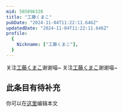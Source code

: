 ```yaml
---
mid: 505896328
title: "工藤くまこ"
pubDate: "2024-11-04T11:22:11.646Z"
updatedDate: "2024-11-04T11:22:11.646Z"
profile:
  {
    Nickname: ["工藤くまこ"],
  }
---
```


关注[工藤くまこ](https://space.bilibili.com/505896328)谢谢喵~ 关注[工藤くまこ](https://space.bilibili.com/505896328)谢谢喵~

## 此条目有待补充
你可以在[这里](https://github.com/Yuhanawa/VTuber.ICU-Content/edit/master/v/工藤くまこ/index.md)编辑本文
